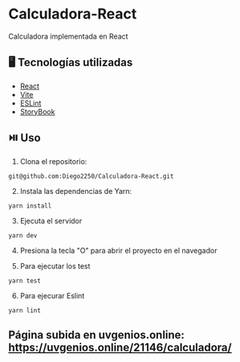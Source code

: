 # Calculadora-React
Calculadora implementada en React

## 🖥️ Tecnologías utilizadas

* [React](https://es.react.dev)
* [Vite](https://vitejs.dev)
* [ESLint](https://eslint.org)
* [StoryBook](https://storybook.js.org)

## ⏯️ Uso

1. Clona el repositorio: 
```
git@github.com:Diego2250/Calculadora-React.git
```
2. Instala las dependencias de Yarn:
```
yarn install
```
3. Ejecuta el servidor
```
yarn dev
```
4. Presiona la tecla "O" para abrir el proyecto en el navegador

5. Para ejecutar los test
```
yarn test
```

6. Para ejecurar Eslint
```
yarn lint
```

## Página subida en uvgenios.online: https://uvgenios.online/21146/calculadora/
